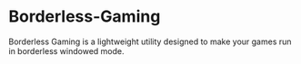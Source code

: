 # Borderless-Gaming
Borderless Gaming is a lightweight utility designed to make your games run in borderless windowed mode.
